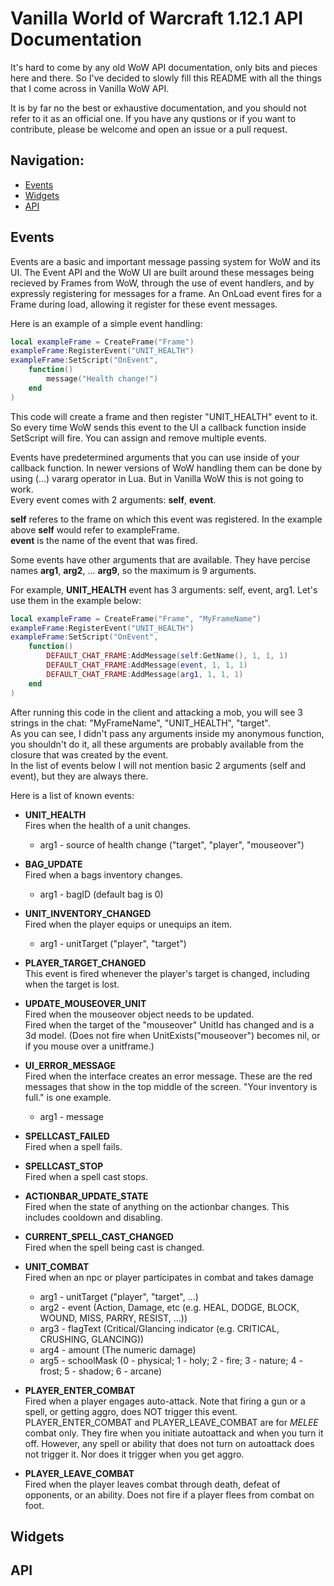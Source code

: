 # Vanilla World of Warcraft 1.12.1 API Documentation

It's hard to come by any old WoW API documentation, only bits and pieces here and there. So I've decided to slowly fill this README with all the things that I come across in Vanilla WoW API.

It is by far no the best or exhaustive documentation, and you should not refer to it as an official one. If you have any qustions or if you want to contribute, please be welcome and open an issue or a pull request.

## Navigation:

- [Events](#events)
- [Widgets](#widgets)
- [API](#api)

## Events

Events are a basic and important message passing system for WoW and its UI. The Event API and the WoW UI are built around these messages being recieved by Frames from WoW, through the use of event handlers, and by expressly registering for messages for a frame. An OnLoad event fires for a Frame during load, allowing it register for these event messages.

Here is an example of a simple event handling:

```Lua
local exampleFrame = CreateFrame("Frame")
exampleFrame:RegisterEvent("UNIT_HEALTH")
exampleFrame:SetScript("OnEvent", 
    function()
        message("Health change!")
    end
)
```

This code will create a frame and then register "UNIT_HEALTH" event to it. So every time WoW sends this event to the UI a callback function inside SetScript will fire.
You can assign and remove multiple events.


Events have predetermined arguments that you can use inside of your callback function. In newer versions of WoW handling them can be done by using (...) vararg operator in Lua. But in Vanilla WoW this is  not going to work. </br>
Every  event comes with 2 arguments: **self**, **event**.

**self** referes to the frame on which this event was registered. In the example above **self** would refer to exampleFrame.</br>
**event** is the name of the event that was fired.

Some events have other arguments that are available. They have percise  names **arg1**, **arg2**, ... **arg9**, so the maximum is 9 arguments.

For example, **UNIT_HEALTH** event has 3 arguments: self, event, arg1. Let's use them in the example below:</br>
```Lua
local exampleFrame = CreateFrame("Frame", "MyFrameName")
exampleFrame:RegisterEvent("UNIT_HEALTH")
exampleFrame:SetScript("OnEvent", 
    function()
        DEFAULT_CHAT_FRAME:AddMessage(self:GetName(), 1, 1, 1)
        DEFAULT_CHAT_FRAME:AddMessage(event, 1, 1, 1)
        DEFAULT_CHAT_FRAME:AddMessage(arg1, 1, 1, 1)
    end
)
```

After running this code in the client and attacking a mob, you will see 3 strings in the chat: "MyFrameName", "UNIT_HEALTH", "target".</br>
As you can see, I didn't pass any arguments inside my anonymous function, you shouldn't do it, all these arguments are probably available from the closure that was created by the event.</br>
In the list of events below I will not mention basic 2 arguments (self and event), but they are always there.

Here is a list of known events:

- **UNIT_HEALTH**</br>
    Fires when the health of a unit changes.
    - arg1 - source of health change ("target", "player", "mouseover")

- **BAG_UPDATE**</br>
    Fired when a bags inventory changes.
    - arg1 - bagID (default bag is 0)

- **UNIT_INVENTORY_CHANGED**</br>
    Fired when the player equips or unequips an item.
    - arg1 - unitTarget ("player", "target")

- **PLAYER_TARGET_CHANGED**</br>
    This event is fired whenever the player's target is changed, including when the target is lost.

- **UPDATE_MOUSEOVER_UNIT**</br>
    Fired when the mouseover object needs to be updated.</br>
    Fired when the target of the "mouseover" UnitId has changed and is a 3d model. (Does not fire when UnitExists("mouseover") becomes nil, or if you mouse over a unitframe.)

- **UI_ERROR_MESSAGE**</br>
    Fired when the interface creates an error message. These are the red messages that show in the top middle of the screen. "Your inventory is full." is one example.
    - arg1 - message

- **SPELLCAST_FAILED**</br>
    Fired when a spell fails.

- **SPELLCAST_STOP**</br>
    Fired when a spell cast stops.

- **ACTIONBAR_UPDATE_STATE**</br>
    Fired when the state of anything on the actionbar changes. This includes cooldown and disabling.

- **CURRENT_SPELL_CAST_CHANGED**</br>
    Fired when the spell being cast is changed.

- **UNIT_COMBAT**</br>
    Fired when an npc or player participates in combat and takes damage
    - arg1 - unitTarget ("player", "target", ...)
    - arg2 - event (Action, Damage, etc (e.g. HEAL, DODGE, BLOCK, WOUND, MISS, PARRY, RESIST, ...))
    - arg3 - flagText (Critical/Glancing indicator (e.g. CRITICAL, CRUSHING, GLANCING))
    - arg4 - amount (The numeric damage)
    - arg5 - schoolMask (0 - physical; 1 - holy; 2 - fire; 3 - nature; 4 - frost; 5 - shadow; 6 - arcane)

- **PLAYER_ENTER_COMBAT**</br>
    Fired when a player engages auto-attack. Note that firing a gun or a spell, or getting aggro, does NOT trigger this event.</br>
    PLAYER_ENTER_COMBAT and PLAYER_LEAVE_COMBAT are for *MELEE* combat only. They fire when you initiate autoattack and when you turn it off. However, any spell or ability that does not turn on autoattack does not trigger it. Nor does it trigger when you get aggro.

- **PLAYER_LEAVE_COMBAT**</br>
    Fired when the player leaves combat through death, defeat of opponents, or an ability. Does not fire if a player flees from combat on foot.

## Widgets

## API